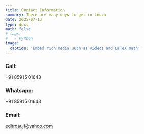 ```yaml
---
title: Contact Information
summary: There are many ways to get in touch
date: 2025-07-13
type: docs
math: false
# tags:
#   - Python
image:
  caption: 'Embed rich media such as videos and LaTeX math'
---
```


### Call:

+91 85915 01643

### Whatsapp:

+91 85915 01643

### Email:

editrdauji@yahoo.com
